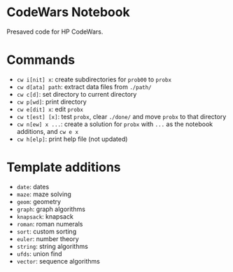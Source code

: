 # CodeWars Notebook

Presaved code for HP CodeWars.

# Commands

* `cw i[nit] x`: create subdirectories for `prob00` to `probx`
* `cw d[ata] path`: extract data files from `./path/`
* `cw c[d]`: set directory to current directory
* `cw p[wd]`: print directory
* `cw e[dit] x`: edit `probx` 
* `cw t[est] [x]`: test `probx`, clear `./done/` and move `probx` to that directory
* `cw n[ew] x ...`: create a solution for `probx` with `...` as the notebook additions, and `cw e x`
* `cw h[elp]`: print help file (not updated)

# Template additions

* `date`: dates
* `maze`: maze solving
* `geom`: geometry
* `graph`: graph algorithms
* `knapsack`: knapsack
* `roman`: roman numerals
* `sort`: custom sorting
* `euler`: number theory
* `string`: string algorithms
* `ufds`: union find
* `vector`: sequence algorithms
